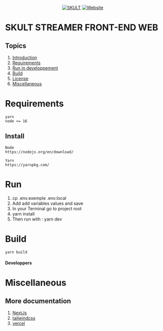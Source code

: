 <p align="center">
<a href="https://www.skult.gg/"><img src="https://static.wixstatic.com/media/7dd4af_ecec461d2c15430d8b0bfb67e1f90d4a~mv2.png/v1/crop/x_0,y_102,w_1187,h_380/fill/w_1165,h_380,al_c,q_90/skult_blanc.webp" alt="SKULT"></a>
    <a href="https://www.skult.gg"><img alt="Website" src="https://img.shields.io/website?down_color=red&down_message=Offline&up_color=green&up_message=Online&url=https://www.skult.gg"></a>
</p>

# SKULT STREAMER FRONT-END WEB

## Topics

1. [Introduction](#introduction)
2. [Requirements](#requirements)
3. [Run in developpement](#run)
4. [Build](#build)
5. [License](#license)
6. [Miscellaneous](#miscellaneous)

# Requirements

    yarn
    node <= 16

## Install

    Node
    https://nodejs.org/en/download/

    Yarn
    https://yarnpkg.com/

# Run

1. cp .env.exemple .env.local
2. Add add variables values and save
3. In your Terminal go to project root
4. yarn install
5. Then run with : yarn dev

# Build

    yarn build

#### Developpers

# Miscellaneous

## More documentation

1. [NextJs](https://nextjs.org/)
2. [tailwindcss](https://tailwindcss.com/)
3. [vercel](https://vercel.com/)
